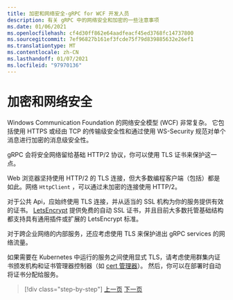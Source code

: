 ```yaml
---
title: 加密和网络安全-gRPC for WCF 开发人员
description: 有关 gRPC 中的网络安全和加密的一些注意事项
ms.date: 01/06/2021
ms.openlocfilehash: cf4d30ff862e64aadfeacf45ed3768fc14737800
ms.sourcegitcommit: 7ef96827b161ef3fcde75f79d839885632e26ef1
ms.translationtype: MT
ms.contentlocale: zh-CN
ms.lasthandoff: 01/07/2021
ms.locfileid: "97970136"
---
```

# <a name="encryption-and-network-security"></a>加密和网络安全

Windows Communication Foundation 的网络安全模型 (WCF) 非常复杂。 它包括使用 HTTPS 或经由 TCP 的传输级安全性和通过使用 WS-Security 规范对单个消息进行加密的消息级安全性。

gRPC 会将安全网络留给基础 HTTP/2 协议，你可以使用 TLS 证书来保护这一点。

Web 浏览器坚持使用 HTTP/2 的 TLS 连接，但大多数编程客户端（包括）都是如此。网络 `HttpClient` ，可以通过未加密的连接使用 HTTP/2。

对于公共 Api，应始终使用 TLS 连接，并从适当的 SSL 机构为你的服务提供有效的证书。 [LetsEncrypt](https://letsencrypt.org) 提供免费的自动 SSL 证书，并且目前大多数托管基础结构都支持具有通用插件或扩展的 LetsEncrypt 标准。

对于跨企业网络的内部服务，还应考虑使用 TLS 来保护进出 gRPC services 的网络流量。

如果需要在 Kubernetes 中运行的服务之间使用显式 TLS，请考虑使用群集内证书颁发机构和证书管理器控制器（如 [cert 管理器](https://docs.cert-manager.io/en/latest/)）。 然后，你可以在部署时自动将证书分配给服务。

>[!div class="step-by-step"]
>[上一页](channel-credentials.md)
>[下一页](grpc-in-production.md)

